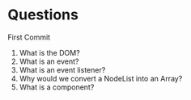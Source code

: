 # Questions

First Commit

1. What is the DOM?
2. What is an event?
3. What is an event listener?
4. Why would we convert a NodeList into an Array?
5. What is a component? 
